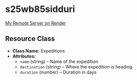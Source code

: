 # s25wb85sidduri
[My Remote Server on Render](https://s25db85sidduri-esk6.onrender.com)
## Resource Class
- **Class Name:** Expeditions
- **Attributes:**
  - `name` (string) – Name of the expedition
  - `destination` (string) – Where the expedition is heading
  - `duration` (number) – Duration in days

